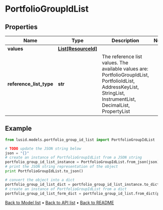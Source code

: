 # PortfolioGroupIdList


## Properties
Name | Type | Description | Notes
------------ | ------------- | ------------- | -------------
**values** | [**List[ResourceId]**](ResourceId.md) |  | 
**reference_list_type** | **str** | The reference list values. The available values are: PortfolioGroupIdList, PortfolioIdList, AddressKeyList, StringList, InstrumentList, DecimalList, PropertyList | 

## Example

```python
from lusid.models.portfolio_group_id_list import PortfolioGroupIdList

# TODO update the JSON string below
json = "{}"
# create an instance of PortfolioGroupIdList from a JSON string
portfolio_group_id_list_instance = PortfolioGroupIdList.from_json(json)
# print the JSON string representation of the object
print PortfolioGroupIdList.to_json()

# convert the object into a dict
portfolio_group_id_list_dict = portfolio_group_id_list_instance.to_dict()
# create an instance of PortfolioGroupIdList from a dict
portfolio_group_id_list_form_dict = portfolio_group_id_list.from_dict(portfolio_group_id_list_dict)
```
[Back to Model list](../README.md#documentation-for-models) &#8226; [Back to API list](../README.md#documentation-for-api-endpoints) &#8226; [Back to README](../README.md)


